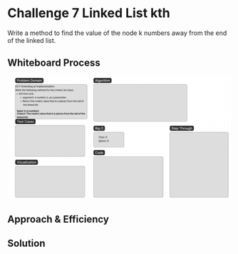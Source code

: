 # Challenge 7 Linked List kth

Write a method to find the value of the node k numbers away from the end of the linked list.

## Whiteboard Process

<!-- Update later! -->
![whiteboard image](javascript/linked-list/assets/CC7RoughDraftStartWB.png)

## Approach & Efficiency

## Solution
<!-- Show how to run your code, and examples of it in action -->
